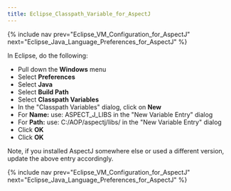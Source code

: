 ```yaml
---
title: Eclipse_Classpath_Variable_for_AspectJ
---
```

{% include nav prev="Eclipse_VM_Configuration_for_AspectJ" next="Eclipse_Java_Language_Preferences_for_AspectJ" %}

In Eclipse, do the following:
* Pull down the **Windows** menu
* Select **Preferences**
* Select **Java**
* Select **Build Path**
* Select **Classpath Variables**
* In the "Classpath Variables" dialog, click on **New**
* For **Name:** use: ASPECT_J_LIBS in the "New Variable Entry" dialog
* For **Path:** use: C:/AOP/aspectj/libs/ in the "New Variable Entry" dialog
* Click **OK**
* Click **OK**

Note, if you installed AspectJ somewhere else or used a different version, update the above entry accordingly.

{% include nav prev="Eclipse_VM_Configuration_for_AspectJ" next="Eclipse_Java_Language_Preferences_for_AspectJ" %}
